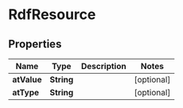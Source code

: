 

# RdfResource


## Properties

| Name | Type | Description | Notes |
|------------ | ------------- | ------------- | -------------|
|**atValue** | **String** |  |  [optional] |
|**atType** | **String** |  |  [optional] |



